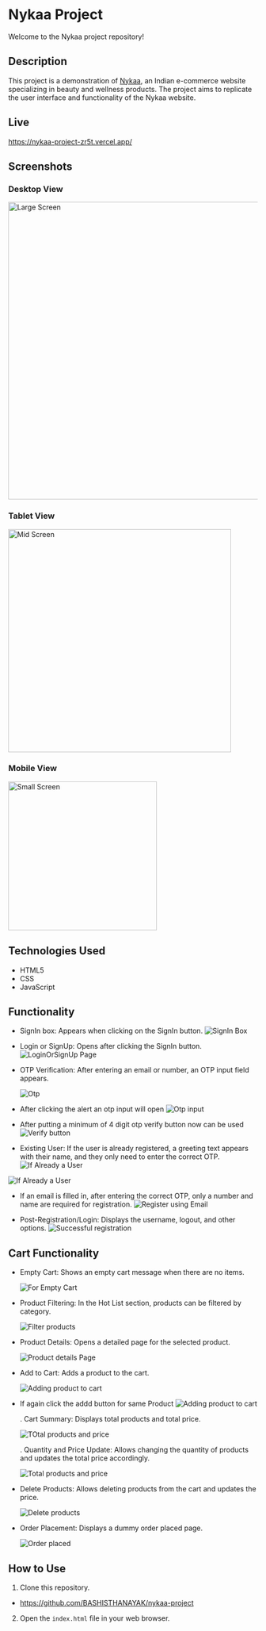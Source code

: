 # Nykaa Project

Welcome to the Nykaa project repository!

## Description

This project is a demonstration of [Nykaa](https://www.nykaa.com/), an Indian e-commerce website specializing in beauty and wellness products. The project aims to replicate the user interface and functionality of the Nykaa website.

## Live
https://nykaa-project-zr5t.vercel.app/

## Screenshots

### Desktop View

<img src="./images/Entire%20home%20page%20for%20big%20screen.png" alt="Large Screen" width="600"/>

### Tablet View

<img src="./images/Entire%20home%20page%20for%20mid%20screen.png" alt="Mid Screen" width="450"/>

### Mobile View

<img src="./images/Entire%20home%20page%20for%20small%20screen.png" alt="Small Screen" width="300"/>

## Technologies Used

- HTML5
- CSS
- JavaScript

## Functionality

- SignIn box: Appears when clicking on the SignIn button.
  ![SignIn Box](./images/SignIn%20Box%20will%20appear%20when%20we%20click%20signIn%20button.png)

- Login or SignUp: Opens after clicking the SignIn button.
  ![LoginOrSignUp Page](./images/when%20we%20click%20onSignIn%20button.png)

- OTP Verification: After entering an email or number, an OTP input field appears.

  ![Otp](./images/after%20putting%20emailsOrNumber%20an%20otp%20will%20appear.png)

- After clicking the alert an otp input will open
  ![Otp input](./images/After%20clicking%20the%20aleart%20on%20otp%20fill%20input%20will%20open.png)

- After putting a minimum of 4 digit otp verify button now can be used
  ![Verify button](./images/after%20putting%20a%20minimum%20of%204%20digit%20otp%20verify%20button%20will%20appear.png)

- Existing User: If the user is already registered, a greeting text appears with their name, and they only need to enter the correct OTP.
  ![If Already a User](./images/If%20the%20register%20user%20already%20a%20user%20then%20His%20name%20will%20appear%20.png)

![If Already a User](./images/Great%20if%20already%20a%20user.png)

- If an email is filled in, after entering the correct OTP, only a number and name are required for registration.
  ![Register using  Email](./images/If%20we%20fill%20Email%20then%20after%20putting%20right%20otp,only%20Number%20and%20Name%20will%20require%20for%20registration.png)

- Post-Registration/Login: Displays the username, logout, and other options.
  ![Successful registration ](./images/After%20successful%20registration%20or%20login%20we%20can%20see%20username%20and%20logout%20options.png)

## Cart Functionality

- Empty Cart: Shows an empty cart message when there are no items.

  ![For Empty Cart](./images/if%20we%20click%20the%20cart%20button%20and%20if%20%20cart%20is%20empty%20empty%20card%20will%20show.png)

- Product Filtering: In the Hot List section, products can be filtered by category.

  ![Filter products](./images/In%20Hot%20List%20section%20we%20can%20also%20filter%20products%20by%20given%20category.png)

- Product Details: Opens a detailed page for the selected product.

  ![Product details Page](./images/After%20we%20click%20on%20a%20product%20a%20detailsPage%20will%20open%20for%20that%20product.png)

- Add to Cart: Adds a product to the cart.

  ![Adding product to cart](./images/adding%20the%20product%20to%20cart.png)

- If again click the addd button for same Product
  ![Adding product to cart](./images/if%20we%20again%20add%20the%20same%20product%20it%20will%20given%20product%20already%20added.png)

  . Cart Summary: Displays total products and total price.

  ![TOtal products and price ](./images/In%20cart%20we%20can%20see%20Total%20products%20and%20price.png)

  . Quantity and Price Update: Allows changing the quantity of products and updates the total price accordingly.

  ![Total products and price ](./images/Can%20also%20change%20the%20quantity%20of%20the%20products.png)

- Delete Products: Allows deleting products from the cart and updates the price.

  ![Delete products  ](./images/Can%20also%20delete%20products.png)

- Order Placement: Displays a dummy order placed page.

  ![Order placed  ](./images/Dummy%20order%20placed%20page.png)

## How to Use

1. Clone this repository.

- https://github.com/BASHISTHANAYAK/nykaa-project

2. Open the `index.html` file in your web browser.

